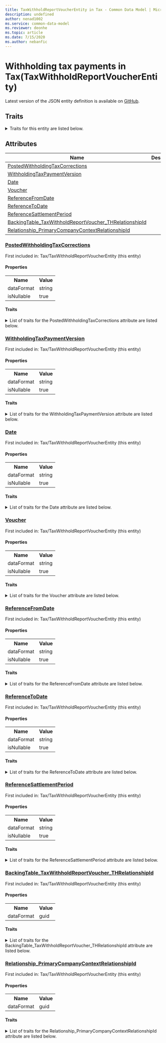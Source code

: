 ```yaml
---
title: TaxWithholdReportVoucherEntity in Tax - Common Data Model | Microsoft Docs
description: undefined
author: nenad1002
ms.service: common-data-model
ms.reviewer: deonhe
ms.topic: article
ms.date: 7/15/2020
ms.author: nebanfic
---
```


# Withholding tax payments in Tax(TaxWithholdReportVoucherEntity)

  
 Latest version of the JSON entity definition is available on <a href="https://github.com/Microsoft/CDM/tree/master/schemaDocuments/core/operationsCommon/Entities/Finance/Tax/TaxWithholdReportVoucherEntity.cdm.json" target="_blank">GitHub</a>.  

## Traits

<details>
<summary>Traits for this entity are listed below.  
</summary>

**is.CDM.entityVersion**  
  <table><tr><th>Parameter</th><th>Value</th><th>Data type</th><th>Explanation</th></tr><tr><td>versionNumber</td><td>"1.0"</td><td>string</td><td>semantic version number of the entity</td></tr></table>

**is.application.releaseVersion**  
  <table><tr><th>Parameter</th><th>Value</th><th>Data type</th><th>Explanation</th></tr><tr><td>releaseVersion</td><td>"10.0.13.0"</td><td>string</td><td>semantic version number of the application introducing this entity</td></tr></table>

**is.localized.displayedAs**  
  Holds the list of language specific display text for an object.  <table><tr><th>Parameter</th><th>Value</th><th>Data type</th><th>Explanation</th></tr><tr><td>localizedDisplayText</td><td><table><tr><th>languageTag</th><th>displayText</th></tr><tr><td>en</td><td>Withholding tax payments</td></tr></table></td><td>entity</td><td>a reference to the constant entity holding the list of localized text</td></tr></table>

</details>

## Attributes

|Name|Description|First Included in Instance|
|---|---|---|
|[PostedWithholdingTaxCorrections](#PostedWithholdingTaxCorrections)||<a href="TaxWithholdReportVoucherEntity.md" target="_blank">Tax/TaxWithholdReportVoucherEntity</a>|
|[WithholdingTaxPaymentVersion](#WithholdingTaxPaymentVersion)||<a href="TaxWithholdReportVoucherEntity.md" target="_blank">Tax/TaxWithholdReportVoucherEntity</a>|
|[Date](#Date)||<a href="TaxWithholdReportVoucherEntity.md" target="_blank">Tax/TaxWithholdReportVoucherEntity</a>|
|[Voucher](#Voucher)||<a href="TaxWithholdReportVoucherEntity.md" target="_blank">Tax/TaxWithholdReportVoucherEntity</a>|
|[ReferenceFromDate](#ReferenceFromDate)||<a href="TaxWithholdReportVoucherEntity.md" target="_blank">Tax/TaxWithholdReportVoucherEntity</a>|
|[ReferenceToDate](#ReferenceToDate)||<a href="TaxWithholdReportVoucherEntity.md" target="_blank">Tax/TaxWithholdReportVoucherEntity</a>|
|[ReferenceSattlementPeriod](#ReferenceSattlementPeriod)||<a href="TaxWithholdReportVoucherEntity.md" target="_blank">Tax/TaxWithholdReportVoucherEntity</a>|
|[BackingTable_TaxWithholdReportVoucher_THRelationshipId](#BackingTable_TaxWithholdReportVoucher_THRelationshipId)||<a href="TaxWithholdReportVoucherEntity.md" target="_blank">Tax/TaxWithholdReportVoucherEntity</a>|
|[Relationship_PrimaryCompanyContextRelationshipId](#Relationship_PrimaryCompanyContextRelationshipId)||<a href="TaxWithholdReportVoucherEntity.md" target="_blank">Tax/TaxWithholdReportVoucherEntity</a>|

### <a href=#PostedWithholdingTaxCorrections name="PostedWithholdingTaxCorrections">PostedWithholdingTaxCorrections</a>

First included in: Tax/TaxWithholdReportVoucherEntity (this entity)  

#### Properties

<table><tr><th>Name</th><th>Value</th></tr><tr><td>dataFormat</td><td>string</td></tr><tr><td>isNullable</td><td>true</td></tr></table>

#### Traits

<details>
<summary>List of traits for the PostedWithholdingTaxCorrections attribute are listed below.</summary>

**is.dataFormat.character**  
**is.dataFormat.big**  
**is.dataFormat.array**  
**is.nullable**  
The attribute value may be set to NULL.  

**is.dataFormat.character**  
**is.dataFormat.array**  
</details>

### <a href=#WithholdingTaxPaymentVersion name="WithholdingTaxPaymentVersion">WithholdingTaxPaymentVersion</a>

First included in: Tax/TaxWithholdReportVoucherEntity (this entity)  

#### Properties

<table><tr><th>Name</th><th>Value</th></tr><tr><td>dataFormat</td><td>string</td></tr><tr><td>isNullable</td><td>true</td></tr></table>

#### Traits

<details>
<summary>List of traits for the WithholdingTaxPaymentVersion attribute are listed below.</summary>

**is.dataFormat.character**  
**is.dataFormat.big**  
**is.dataFormat.array**  
**is.nullable**  
The attribute value may be set to NULL.  

**is.dataFormat.character**  
**is.dataFormat.array**  
</details>

### <a href=#Date name="Date">Date</a>

First included in: Tax/TaxWithholdReportVoucherEntity (this entity)  

#### Properties

<table><tr><th>Name</th><th>Value</th></tr><tr><td>dataFormat</td><td>string</td></tr><tr><td>isNullable</td><td>true</td></tr></table>

#### Traits

<details>
<summary>List of traits for the Date attribute are listed below.</summary>

**is.dataFormat.character**  
**is.dataFormat.big**  
**is.dataFormat.array**  
**is.nullable**  
The attribute value may be set to NULL.  

**is.dataFormat.character**  
**is.dataFormat.array**  
</details>

### <a href=#Voucher name="Voucher">Voucher</a>

First included in: Tax/TaxWithholdReportVoucherEntity (this entity)  

#### Properties

<table><tr><th>Name</th><th>Value</th></tr><tr><td>dataFormat</td><td>string</td></tr><tr><td>isNullable</td><td>true</td></tr></table>

#### Traits

<details>
<summary>List of traits for the Voucher attribute are listed below.</summary>

**is.dataFormat.character**  
**is.dataFormat.big**  
**is.dataFormat.array**  
**is.nullable**  
The attribute value may be set to NULL.  

**is.dataFormat.character**  
**is.dataFormat.array**  
</details>

### <a href=#ReferenceFromDate name="ReferenceFromDate">ReferenceFromDate</a>

First included in: Tax/TaxWithholdReportVoucherEntity (this entity)  

#### Properties

<table><tr><th>Name</th><th>Value</th></tr><tr><td>dataFormat</td><td>string</td></tr><tr><td>isNullable</td><td>true</td></tr></table>

#### Traits

<details>
<summary>List of traits for the ReferenceFromDate attribute are listed below.</summary>

**is.dataFormat.character**  
**is.dataFormat.big**  
**is.dataFormat.array**  
**is.nullable**  
The attribute value may be set to NULL.  

**is.dataFormat.character**  
**is.dataFormat.array**  
</details>

### <a href=#ReferenceToDate name="ReferenceToDate">ReferenceToDate</a>

First included in: Tax/TaxWithholdReportVoucherEntity (this entity)  

#### Properties

<table><tr><th>Name</th><th>Value</th></tr><tr><td>dataFormat</td><td>string</td></tr><tr><td>isNullable</td><td>true</td></tr></table>

#### Traits

<details>
<summary>List of traits for the ReferenceToDate attribute are listed below.</summary>

**is.dataFormat.character**  
**is.dataFormat.big**  
**is.dataFormat.array**  
**is.nullable**  
The attribute value may be set to NULL.  

**is.dataFormat.character**  
**is.dataFormat.array**  
</details>

### <a href=#ReferenceSattlementPeriod name="ReferenceSattlementPeriod">ReferenceSattlementPeriod</a>

First included in: Tax/TaxWithholdReportVoucherEntity (this entity)  

#### Properties

<table><tr><th>Name</th><th>Value</th></tr><tr><td>dataFormat</td><td>string</td></tr><tr><td>isNullable</td><td>true</td></tr></table>

#### Traits

<details>
<summary>List of traits for the ReferenceSattlementPeriod attribute are listed below.</summary>

**is.dataFormat.character**  
**is.dataFormat.big**  
**is.dataFormat.array**  
**is.nullable**  
The attribute value may be set to NULL.  

**is.dataFormat.character**  
**is.dataFormat.array**  
</details>

### <a href=#BackingTable_TaxWithholdReportVoucher_THRelationshipId name="BackingTable_TaxWithholdReportVoucher_THRelationshipId">BackingTable_TaxWithholdReportVoucher_THRelationshipId</a>

First included in: Tax/TaxWithholdReportVoucherEntity (this entity)  

#### Properties

<table><tr><th>Name</th><th>Value</th></tr><tr><td>dataFormat</td><td>guid</td></tr></table>

#### Traits

<details>
<summary>List of traits for the BackingTable_TaxWithholdReportVoucher_THRelationshipId attribute are listed below.</summary>

**is.dataFormat.character**  
**is.dataFormat.big**  
**is.dataFormat.array**  
**is.dataFormat.guid**  
**means.identity.entityId**  
**is.linkedEntity.identifier**  
Marks the attribute(s) that hold foreign key references to a linked (used as an attribute) entity. This attribute is added to the resolved entity to enumerate the referenced entities.  <table><tr><th>Parameter</th><th>Value</th><th>Data type</th><th>Explanation</th></tr><tr><td>entityReferences</td><td><table><tr><th>entityReference</th><th>attributeReference</th></tr><tr><td><a href="../../../Tables/Finance/Tax/Transaction/TaxWithholdReportVoucher_TH.md" target="_blank">/core/operationsCommon/Tables/Finance/Tax/Transaction/TaxWithholdReportVoucher_TH.cdm.json/TaxWithholdReportVoucher_TH</a></td><td><a href="../../../Tables/Finance/Tax/Transaction/TaxWithholdReportVoucher_TH.md#RecId" target="_blank">RecId</a></td></tr></table></td><td>entity</td><td>a reference to the constant entity holding the list of entity references</td></tr></table>

**is.dataFormat.guid**  
**is.dataFormat.character**  
**is.dataFormat.array**  
</details>

### <a href=#Relationship_PrimaryCompanyContextRelationshipId name="Relationship_PrimaryCompanyContextRelationshipId">Relationship_PrimaryCompanyContextRelationshipId</a>

First included in: Tax/TaxWithholdReportVoucherEntity (this entity)  

#### Properties

<table><tr><th>Name</th><th>Value</th></tr><tr><td>dataFormat</td><td>guid</td></tr></table>

#### Traits

<details>
<summary>List of traits for the Relationship_PrimaryCompanyContextRelationshipId attribute are listed below.</summary>

**is.dataFormat.character**  
**is.dataFormat.big**  
**is.dataFormat.array**  
**is.dataFormat.guid**  
**means.identity.entityId**  
**is.linkedEntity.identifier**  
Marks the attribute(s) that hold foreign key references to a linked (used as an attribute) entity. This attribute is added to the resolved entity to enumerate the referenced entities.  <table><tr><th>Parameter</th><th>Value</th><th>Data type</th><th>Explanation</th></tr><tr><td>entityReferences</td><td><table><tr><th>entityReference</th><th>attributeReference</th></tr><tr><td><a href="../../../Tables/Finance/Ledger/Main/CompanyInfo.md" target="_blank">/core/operationsCommon/Tables/Finance/Ledger/Main/CompanyInfo.cdm.json/CompanyInfo</a></td><td><a href="../../../Tables/Finance/Ledger/Main/CompanyInfo.md#RecId" target="_blank">RecId</a></td></tr></table></td><td>entity</td><td>a reference to the constant entity holding the list of entity references</td></tr></table>

**is.dataFormat.guid**  
**is.dataFormat.character**  
**is.dataFormat.array**  
</details>
